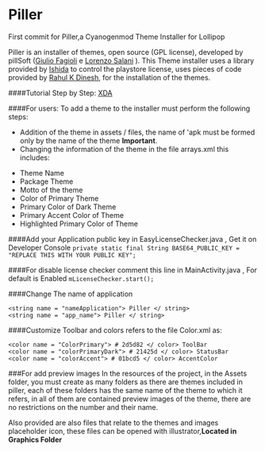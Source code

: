 # Piller
First commit for Piller,a Cyanogenmod Theme Installer for Lollipop

Piller is an installer of themes, open source (GPL license), developed by pillSoft ([Giulio Fagioli](http://goo.gl/eBEyMb) e [Lorenzo Salani](http://goo.gl/zARfDu) ).
This Theme installer uses a library provided by [Ishida](https://github.com/ishida/android-easy-lvl) to control the playstore license, uses pieces of code provided by [Rahul K Dinesh](https://github.com/b16h22/Theme-Installer), for the installation of the themes.

####Tutorial Step by Step:
[XDA](http://forum.xda-developers.com/showpost.php?p=59672314&postcount=15)

####For users:
To add a theme to the installer must perform the following steps:
- Addition of the theme in assets / files, the name of 'apk must be formed only by the name of the theme **Important**.
- Changing the information of the theme in the file arrays.xml this includes:
* Theme Name
* Package Theme
* Motto of the theme
* Color of Primary Theme
* Primary Color of Dark Theme
* Primary Accent Color of Theme
* Highlighted Primary Color of Theme

####Add your Application public key in EasyLicenseChecker.java , Get it on Developer Console
`private static final String BASE64_PUBLIC_KEY = "REPLACE THIS WITH YOUR PUBLIC KEY";`

####For disable license checker comment this line in MainActivity.java , For default is Enabled
`mLicenseChecker.start();`

####Change The name of application
```
<string name = "nameApplication"> Piller </ string>
<string name = "app_name"> Piller </ string>
```

####Customize Toolbar and colors refers to the file Color.xml as:
```
<color name = "ColorPrimary"> # 2d5d82 </ color> ToolBar
<color name = "colorPrimaryDark"> # 21425d </ color> StatusBar
<color name = "colorAccent"> # 01bcd5 </ color> AccentColor
```

###For add preview images
In the resources of the project, in the Assets folder, you must create as many folders as there are themes included in piller, each of these folders has the same name of the theme to which it refers, in all of them are contained preview images of the theme, there are no restrictions on the number and their name.

Also provided are also files that relate to the themes and images placeholder icon, these files can be opened with illustrator,**Located in Graphics Folder**

